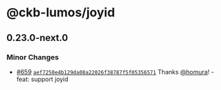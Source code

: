 # @ckb-lumos/joyid

## 0.23.0-next.0

### Minor Changes

- [#659](https://github.com/ckb-js/lumos/pull/659) [`aef7250e4b129da08a22026f38787f5f05356571`](https://github.com/ckb-js/lumos/commit/aef7250e4b129da08a22026f38787f5f05356571) Thanks [@homura](https://github.com/homura)! - feat: support joyid
